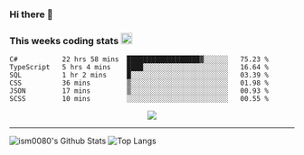 ### Hi there 👋

<!--START_SECTION:giphy-->
<!--END_SECTION:giphy-->

### This weeks coding stats <img src="https://media1.giphy.com/media/LmNwrBhejkK9EFP504/giphy.gif?cid=ecf05e4723nsktnyyj53u162g7cy5rjqfg6gz06kxdg5y55g&rid=giphy.gif" width="20" height="20" />
<!--START_SECTION:waka-->

```text
C#           22 hrs 58 mins  ██████████████████▓░░░░░░   75.23 %
TypeScript   5 hrs 4 mins    ████░░░░░░░░░░░░░░░░░░░░░   16.64 %
SQL          1 hr 2 mins     █░░░░░░░░░░░░░░░░░░░░░░░░   03.39 %
CSS          36 mins         ▒░░░░░░░░░░░░░░░░░░░░░░░░   01.98 %
JSON         17 mins         ▒░░░░░░░░░░░░░░░░░░░░░░░░   00.93 %
SCSS         10 mins         ░░░░░░░░░░░░░░░░░░░░░░░░░   00.55 %
```

<!--END_SECTION:waka-->

<!--START_SECTION:comicstrip-->
<p align="center">
 <a href="https://xkcd.com/">
 <img src="https://imgs.xkcd.com/comics/consensus_time.png" />
</a>
</p>
<!--END_SECTION:comicstrip-->

---

![ism0080's Github Stats](https://github-readme-stats.vercel.app/api?username=ism0080&show_icons=true%hide_border=true&hide=issues)
![Top Langs](https://github-readme-stats.vercel.app/api/top-langs/?username=ism0080&layout=compact)

<!--
**ism0080/ism0080** is a ✨ _special_ ✨ repository because its `README.md` (this file) appears on your GitHub profile.

Here are some ideas to get you started:

- 🔭 I’m currently working on ...
- 🌱 I’m currently learning ...
- 👯 I’m looking to collaborate on ...
- 🤔 I’m looking for help with ...
- 💬 Ask me about ...
- 📫 How to reach me: ...
- 😄 Pronouns: ...
- ⚡ Fun fact: ...
-->
